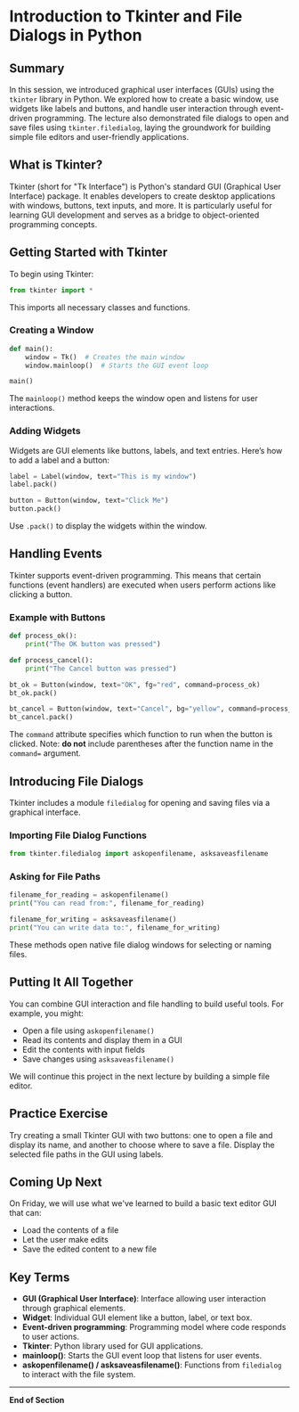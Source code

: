 # Introduction to Tkinter and File Dialogs in Python

## Summary
In this session, we introduced graphical user interfaces (GUIs) using the `tkinter` library in Python. We explored how to create a basic window, use widgets like labels and buttons, and handle user interaction through event-driven programming. The lecture also demonstrated file dialogs to open and save files using `tkinter.filedialog`, laying the groundwork for building simple file editors and user-friendly applications.

## What is Tkinter?
Tkinter (short for "Tk Interface") is Python's standard GUI (Graphical User Interface) package. It enables developers to create desktop applications with windows, buttons, text inputs, and more. It is particularly useful for learning GUI development and serves as a bridge to object-oriented programming concepts.

## Getting Started with Tkinter
To begin using Tkinter:
```python
from tkinter import *
```
This imports all necessary classes and functions.

### Creating a Window
```python
def main():
    window = Tk()  # Creates the main window
    window.mainloop()  # Starts the GUI event loop

main()
```
The `mainloop()` method keeps the window open and listens for user interactions.

### Adding Widgets
Widgets are GUI elements like buttons, labels, and text entries. Here’s how to add a label and a button:
```python
label = Label(window, text="This is my window")
label.pack()

button = Button(window, text="Click Me")
button.pack()
```
Use `.pack()` to display the widgets within the window.

## Handling Events
Tkinter supports event-driven programming. This means that certain functions (event handlers) are executed when users perform actions like clicking a button.

### Example with Buttons
```python
def process_ok():
    print("The OK button was pressed")

def process_cancel():
    print("The Cancel button was pressed")

bt_ok = Button(window, text="OK", fg="red", command=process_ok)
bt_ok.pack()

bt_cancel = Button(window, text="Cancel", bg="yellow", command=process_cancel)
bt_cancel.pack()
```
The `command` attribute specifies which function to run when the button is clicked. Note: **do not** include parentheses after the function name in the `command=` argument.

## Introducing File Dialogs
Tkinter includes a module `filedialog` for opening and saving files via a graphical interface.

### Importing File Dialog Functions
```python
from tkinter.filedialog import askopenfilename, asksaveasfilename
```

### Asking for File Paths
```python
filename_for_reading = askopenfilename()
print("You can read from:", filename_for_reading)

filename_for_writing = asksaveasfilename()
print("You can write data to:", filename_for_writing)
```
These methods open native file dialog windows for selecting or naming files.

## Putting It All Together
You can combine GUI interaction and file handling to build useful tools. For example, you might:
- Open a file using `askopenfilename()`
- Read its contents and display them in a GUI
- Edit the contents with input fields
- Save changes using `asksaveasfilename()`

We will continue this project in the next lecture by building a simple file editor.

## Practice Exercise
Try creating a small Tkinter GUI with two buttons: one to open a file and display its name, and another to choose where to save a file. Display the selected file paths in the GUI using labels.

## Coming Up Next
On Friday, we will use what we've learned to build a basic text editor GUI that can:
- Load the contents of a file
- Let the user make edits
- Save the edited content to a new file

## Key Terms
- **GUI (Graphical User Interface)**: Interface allowing user interaction through graphical elements.
- **Widget**: Individual GUI element like a button, label, or text box.
- **Event-driven programming**: Programming model where code responds to user actions.
- **Tkinter**: Python library used for GUI applications.
- **mainloop()**: Starts the GUI event loop that listens for user events.
- **askopenfilename() / asksaveasfilename()**: Functions from `filedialog` to interact with the file system.

---
**End of Section**

